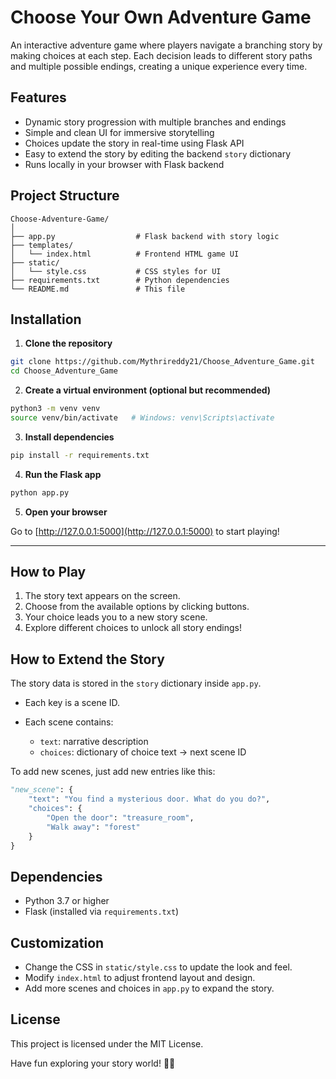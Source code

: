 # Choose Your Own Adventure Game

An interactive adventure game where players navigate a branching story by making choices at each step.
Each decision leads to different story paths and multiple possible endings, creating a unique experience every time.

## Features

- Dynamic story progression with multiple branches and endings  
- Simple and clean UI for immersive storytelling  
- Choices update the story in real-time using Flask API  
- Easy to extend the story by editing the backend `story` dictionary  
- Runs locally in your browser with Flask backend

## Project Structure

```
Choose-Adventure-Game/
│
├── app.py                  # Flask backend with story logic
├── templates/
│   └── index.html          # Frontend HTML game UI
├── static/
│   └── style.css           # CSS styles for UI
├── requirements.txt        # Python dependencies
└── README.md               # This file
```

## Installation

1. **Clone the repository**

```bash
git clone https://github.com/Mythrireddy21/Choose_Adventure_Game.git
cd Choose_Adventure_Game
````

2. **Create a virtual environment (optional but recommended)**

```bash
python3 -m venv venv
source venv/bin/activate   # Windows: venv\Scripts\activate
```

3. **Install dependencies**

```bash
pip install -r requirements.txt
```

4. **Run the Flask app**

```bash
python app.py
```

5. **Open your browser**

Go to [http://127.0.0.1:5000](http://127.0.0.1:5000) to start playing!

---


## How to Play

1. The story text appears on the screen.
2. Choose from the available options by clicking buttons.
3. Your choice leads you to a new story scene.
4. Explore different choices to unlock all story endings!

## How to Extend the Story

The story data is stored in the `story` dictionary inside `app.py`.

* Each key is a scene ID.
* Each scene contains:

  * `text`: narrative description
  * `choices`: dictionary of choice text → next scene ID

To add new scenes, just add new entries like this:

```python
"new_scene": {
    "text": "You find a mysterious door. What do you do?",
    "choices": {
        "Open the door": "treasure_room",
        "Walk away": "forest"
    }
}
```

## Dependencies

* Python 3.7 or higher
* Flask (installed via `requirements.txt`)


## Customization

* Change the CSS in `static/style.css` to update the look and feel.
* Modify `index.html` to adjust frontend layout and design.
* Add more scenes and choices in `app.py` to expand the story.

## License

This project is licensed under the MIT License.


Have fun exploring your story world! 🌲✨

